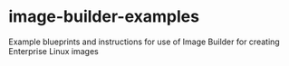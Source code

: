 # image-builder-examples
Example blueprints and instructions for use of Image Builder for creating Enterprise Linux images
